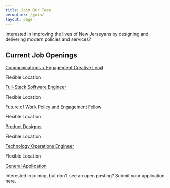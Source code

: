 ```yaml
---
title: Join Our Team
permalink: /join/
layout: page
---
```

Interested in improving the lives of New Jerseyans by designing and delivering modern policies and services?

## Current Job Openings

[Communications + Engagement Creative Lead](https://www.example.com)

Flexible Location

[Full-Stack Software Engineer](https://www.example.com)

Flexible Location

[Future of Work Policy and Engagement Fellow](https://www.example.com)

Flexible Location

[Product Designer](https://www.example.com)

Flexible Location

[Technology Operations Engineer](https://www.example.com)

Flexible Location

[General Application](https://www.example.com)

Interested in joining, but don't see an open posting? Submit your application here.
